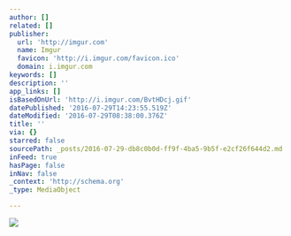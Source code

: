 ```yaml
---
author: []
related: []
publisher:
  url: 'http://imgur.com'
  name: Imgur
  favicon: 'http://i.imgur.com/favicon.ico'
  domain: i.imgur.com
keywords: []
description: ''
app_links: []
isBasedOnUrl: 'http://i.imgur.com/BvtHDcj.gif'
datePublished: '2016-07-29T14:23:55.519Z'
dateModified: '2016-07-29T08:38:00.376Z'
title: ''
via: {}
starred: false
sourcePath: _posts/2016-07-29-db8c0b0d-ff9f-4ba5-9b5f-e2cf26f644d2.md
inFeed: true
hasPage: false
inNav: false
_context: 'http://schema.org'
_type: MediaObject

---
```

<article style=""><img src="http://imgur.com/BvtHDcj.gif" /></article>
